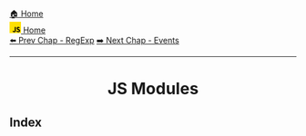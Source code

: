 [🏠 Home](../../../README.md) <br/>
<a href="../JavaScript.md" > 
<img src="../imgs/js-logo.png" height="20px">
 Home
</a><br/>
[⬅️ Prev Chap - RegExp](./6.%20JS%20-%20Events.md)
[➡️ Next Chap - Events](./8.%20JS%20-%20Strings.md)

---

<h1 style="text-align: center">JS Modules</h1>

## Index

